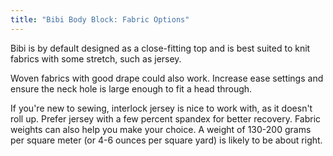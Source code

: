 ```yaml
---
title: "Bibi Body Block: Fabric Options"
---
```


Bibi is by default designed as a close-fitting top and is best suited to knit fabrics with some stretch, such as jersey.

Woven fabrics with good drape could also work. Increase ease settings and ensure the neck hole is large enough to fit a head through.

<Tip>
If you're new to sewing, interlock jersey is nice to work with, as it doesn't roll up. Prefer jersey with a few percent spandex for better recovery. Fabric weights can also help you make your choice. A weight of 130-200 grams per square meter (or 4-6 ounces per square yard) is likely to be about right.
</Tip>
